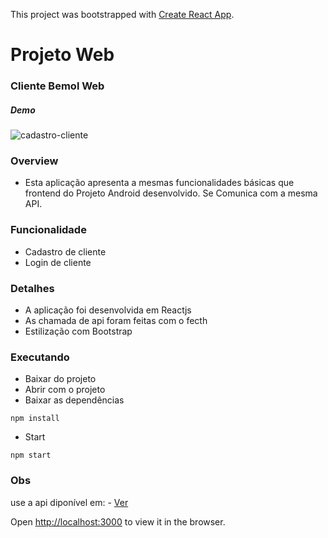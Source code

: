 This project was bootstrapped with [Create React App](https://github.com/facebook/create-react-app).
# Projeto Web

### Cliente Bemol Web
##### Demo
![cadastro-cliente](https://user-images.githubusercontent.com/47642347/88446237-44e92380-cdf6-11ea-8bf0-ca7cd64540b5.gif)

### Overview

 - Esta aplicação apresenta a mesmas funcionalidades básicas que frontend do Projeto Android desenvolvido. Se 
 Comunica com a mesma API.
 
 ### Funcionalidade
 - Cadastro de cliente
 - Login de cliente 
 
 ### Detalhes
 
 - A aplicação foi desenvolvida em Reactjs 
 - As chamada de  api foram feitas com o fecth
 - Estilização com Bootstrap
 
  ### Executando
 
 - Baixar do projeto
 - Abrir com o projeto
 - Baixar as dependências
 ```
npm install
```
 - Start
 ```
npm start
```
 
### Obs

use a api diponível em: - [Ver](https://github.com/milenavms/api-cad-cliente)



Open [http://localhost:3000](http://localhost:3000) to view it in the browser.


